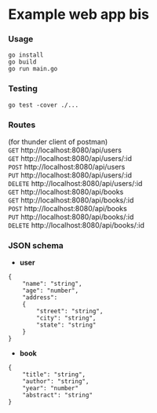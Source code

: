 # Example web app bis

### Usage
`go install`  
`go build`  
`go run main.go`  

### Testing
`go test -cover ./...`

<!-- md-dead-link-check: off -->

### Routes
(for thunder client of postman)  
`GET` http://localhost:8080/api/users   
`GET` http://localhost:8080/api/users/:id  
`POST` http://localhost:8080/api/users  
`PUT` http://localhost:8080/api/users/:id  
`DELETE` http://localhost:8080/api/users/:id  
`GET` http://localhost:8080/api/books   
`GET` http://localhost:8080/api/books/:id  
`POST` http://localhost:8080/api/books  
`PUT` http://localhost:8080/api/books/:id  
`DELETE` http://localhost:8080/api/books/:id  

<!-- md-dead-link-check: on -->

### JSON schema
* **user**
```
{
    "name": "string",
    "age": "number",
    "address": 
    {
        "street": "string",
        "city": "string",
        "state": "string"
    }
}
```
* **book**
```
{
    "title": "string",
    "author": "string",
    "year": "number"
    "abstract": "string"
}
```
